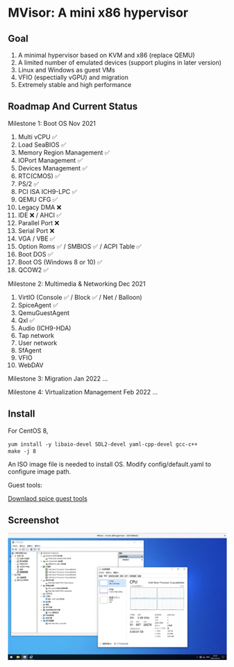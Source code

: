 # MVisor: A mini x86 hypervisor

## Goal

1. A minimal hypervisor based on KVM and x86 (replace QEMU)
2. A limited number of emulated devices (support plugins in later version)
3. Linux and Windows as guest VMs
4. VFIO (espectially vGPU) and migration
5. Extremely stable and high performance


## Roadmap And Current Status

Milestone 1: Boot OS
Nov 2021

1. Multi vCPU ✅
2. Load SeaBIOS ✅
3. Memory Region Management ✅
4. IOPort Management ✅
5. Devices Management ✅
6. RTC(CMOS) ✅
7. PS/2 ✅
8. PCI ISA ICH9-LPC ✅
9. QEMU CFG ✅
10. Legacy DMA ❌
11. IDE ❌ / AHCI ✅
12. Parallel Port ❌
13. Serial Port ❌
14. VGA / VBE ✅
15. Option Roms ✅ / SMBIOS ✅ / ACPI Table ✅
16. Boot DOS ✅
17. Boot OS (Windows 8 or 10) ✅
18. QCOW2 ✅

Milestone 2: Multimedia & Networking
Dec 2021

1. VirtIO (Console ✅ / Block ✅ / Net / Balloon)
2. SpiceAgent ✅
3. QemuGuestAgent
4. Qxl ✅
5. Audio (ICH9-HDA)
6. Tap network
7. User network
8. SfAgent
9. VFIO
10. WebDAV

Milestone 3: Migration
Jan 2022
...

Milestone 4: Virtualization Management
Feb 2022
...

## Install

For CentOS 8,

```
yum install -y libaio-devel SDL2-devel yaml-cpp-devel gcc-c++
make -j 8
```

An ISO image file is needed to install OS. Modify config/default.yaml to configure image path.

Guest tools:

<a href="https://www.spice-space.org/download/windows/spice-guest-tools/spice-guest-tools-latest.exe">Downlaod spice guest tools</a>

## Screenshot

<img src="./docs/win10.jpg" width="640">

